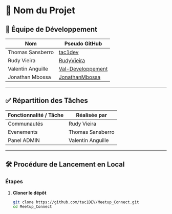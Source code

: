 # 🚀 Nom du Projet

## 👥 Équipe de Développement

| Nom      | Pseudo GitHub          |
|---------------------|------------------------|
| Thomas Sansberro       | [tac1dev](https://github.com/tac1dev)     |
| Rudy Vieira         | [RudyVieira](https://github.com/RudyVieira)     |
| Valentin Anguille      | [Val-Developpement](https://github.com/Val-Developpement) |
| Jonathan Mbossa     | [JonathanMbossa](https://github.com/JonathanMbossa) |

---

## ✅ Répartition des Tâches

| Fonctionnalité / Tâche                          | Réalisée par                      |
|--------------------------------------------------|----------------------------------|
| Communautés                     |  Rudy Vieira                      |
| Evenements            | Thomas Sansberro                       |
| Panel ADMIN                           | Valentin Anguille                    |

---

## 🛠️ Procédure de Lancement en Local


### Étapes

1. **Cloner le dépôt**

   ```bash
   git clone https://github.com/tac1DEV/Meetup_Connect.git
   cd Meetup_Connect
